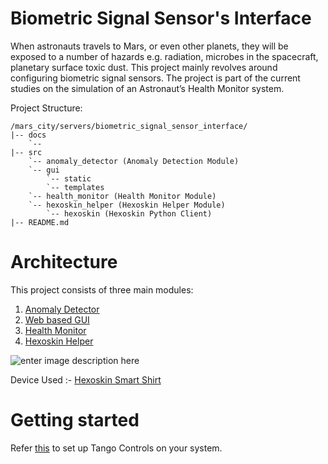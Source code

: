 # Biometric Signal Sensor's Interface

When astronauts travels to Mars, or even other planets, they will be exposed to a number of hazards e.g. radiation, microbes in the spacecraft, planetary surface toxic dust. This project mainly revolves around configuring biometric signal sensors. 
The project is part of the current studies on the simulation of an Astronaut’s Health Monitor system.

Project Structure:

```
/mars_city/servers/biometric_signal_sensor_interface/
|-- docs
    `-- 
|-- src
    `-- anomaly_detector (Anomaly Detection Module)
    `-- gui
    	`-- static
    	`-- templates
    `-- health_monitor (Health Monitor Module)
    `-- hexoskin_helper (Hexoskin Helper Module)
        `-- hexoskin (Hexoskin Python Client)
|-- README.md

```
# Architecture
This project consists of three main modules:

 1. [Anomaly Detector](src/anomaly_detector)
 2. [Web based GUI](src/gui)
 3. [Health Monitor](src/health_monitor)
 4. [Hexoskin Helper](src/hexoskin_helper)

![enter image description here](https://2.bp.blogspot.com/-w0CxZHRuCVo/WUv5OKuWPcI/AAAAAAAADuA/hnY49h5qEN0o1llIUO1cqiH3XcOecSG0wCLcBGAs/s1600/gsoc.jpg)

Device Used :- [Hexoskin Smart Shirt](http://hexoskin.com/)

# Getting started

Refer [this](https://github.com/mars-planet/mars_city/blob/master/servers/body_tracker_v2/src/win/PyTango%20Setup/PyTango%20Installation%20Instructions/Instructions.txt) to set up Tango Controls on your system.


